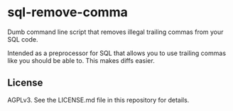 # sql-remove-comma

Dumb command line script that removes illegal trailing commas from your SQL code.

Intended as a preprocessor for SQL that allows you to use trailing commas like you should be able to.
This makes diffs easier.

## License

AGPLv3. See the LICENSE.md file in this repository for details.
